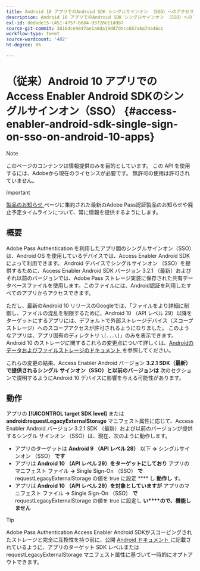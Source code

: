 ```yaml
---
title: Android 10 アプリでのAndroid SDK シングルサインオン （SSO）へのアクセス イネーブラ
description: Android 10 アプリでのAndroid SDK シングルサインオン （SSO）へのアクセス イネーブラ
exl-id: dedade15-c451-4757-b684-d3728e11dd87
source-git-commit: 3818dce9847ae1a0da19dd7decc6b7a6a74a46cc
workflow-type: tm+mt
source-wordcount: '402'
ht-degree: 0%

---
```


# （従来）Android 10 アプリでの Access Enabler Android SDKのシングルサインオン（SSO） {#access-enabler-android-sdk-single-sign-on-sso-on-android-10-apps}

>[!NOTE]
>
>このページのコンテンツは情報提供のみを目的としています。 この API を使用するには、Adobeから現在のライセンスが必要です。 無許可の使用は許可されていません。

>[!IMPORTANT]
>
> [ 製品のお知らせ ](/help/authentication/product-announcements.md) ページに集約された最新のAdobe Pass認証製品のお知らせや廃止予定タイムラインについて、常に情報を提供するようにします。

## 概要

Adobe Pass Authentication を利用したアプリ間のシングルサインオン（SSO）は、Android OS を使用しているデバイスでは、Access Enabler Android SDKによって利用できます。 Android デバイスでシングルサインオン （SSO）を提供するために、Access Enabler Android SDK バージョン 3.2.1 （最新）およびそれ以前のバージョンでは、Adobe Pass ストレージ実装に保存された共有データベースファイルを使用します。このファイルには、Android認証を利用したすべてのアプリからアクセスできます。

ただし、最新のAndroid 10 リリースのGoogleでは、「ファイルをより詳細に制御し、ファイルの混乱を制限するために、Android 10 （API レベル 29）以降をターゲットにするアプリには、デフォルトで外部ストレージデバイス（スコープストレージ）へのスコープアクセスが許可されるようになりました。 このようなアプリは、アプリ固有のディレクトリ `\[...\]`」のみを表示できます。 Android 10 のストレージに関するこれらの変更点について詳しくは、[Androidのデータおよびファイルストレージのドキュメント ](https://developer.android.com/training/data-storage/files/external-scoped) を参照してください。

これらの変更の結果、Access Enabler Android バージョン **3.2.1 SDK（最新）で提供されるシングル サインオン（SSO）と以前のバージョンは** 次のセクションで説明するようにAndroid 10 デバイスに影響を与える可能性があります。

## 動作

アプリの **[!UICONTROL target SDK level]** または **android:requestLegacyExternalStorage** マニフェスト属性に応じて、Access Enabler Android バージョン 3.2.1 SDK （最新）および以前のバージョンが提供するシングル サインオン （SSO）は、現在、次のように動作します。

- アプリのターゲットは **Android 9 （API レベル 28）** 以下 **-\>** シングルサインオン （SSO） **です**
- アプリは **Android 10** **（API レベル 29）をターゲットにしており** アプリのマニフェスト ファイル **-\>** Single Sign-On （SSO） **で** requestLegacyExternalStorage の値を true に設定 **** し **動作し** す。
- アプリは **Android 10** **（API レベル 29）を対象としていますが** アプリのマニフェスト ファイル **-\>** Single Sign-On （SSO） **で** requestLegacyExternalStorage の値を true に設定し **い****ので、機能しません**

>[!TIP]
>
> Adobe Pass Authentication Access Enabler Android SDKがスコーピングされたストレージと完全に互換性を持つ前に、公開 [Android ドキュメント ](https://developer.android.com/training/data-storage/files/external-scoped#opt-out-of-scoped-storage) に記載されているように、アプリのターゲット SDK レベルまたは requestLegacyExternalStorage マニフェスト属性に基づいて一時的にオプトアウトできます。
